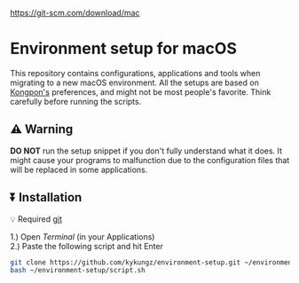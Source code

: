 https://git-scm.com/download/mac
# Environment setup for macOS
This repository contains configurations, applications and tools when migrating to a new macOS environment. All the setups are based on [Kongpon's](https://github.com/kykungz) preferences, and might not be most people's favorite. Think carefully before running the scripts.

## ⚠️ Warning
**DO NOT** run the setup snippet if you don't fully understand what it does. It might cause your programs to malfunction due to the configuration files that will be replaced in some applications.

## ⏬ Installation
💡 Required [git](https://git-scm.com/download/mac)

1.) Open *Terminal* (in your Applications)<br>
2.) Paste the following script and hit Enter
```bash
git clone https://github.com/kykungz/environment-setup.git ~/environment-setup
bash ~/environment-setup/script.sh
```
